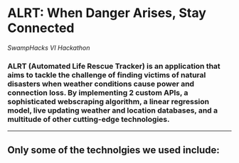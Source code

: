 # ALRT: When Danger Arises, Stay Connected

*SwampHacks VI Hackathon*
### ALRT (Automated Life Rescue Tracker) is an application that aims to tackle the challenge of finding victims of natural disasters when weather conditions cause power and connection loss. By implementing 2 custom APIs, a sophisticated webscraping algorithm, a linear regression model, live updating weather and location databases, and a multitude of other cutting-edge technologies. ###
---
## Only some of the technolgies we used include: ##
